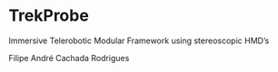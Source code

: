 TrekProbe
============
Immersive Telerobotic Modular Framework using stereoscopic HMD’s

Filipe André Cachada Rodrigues

